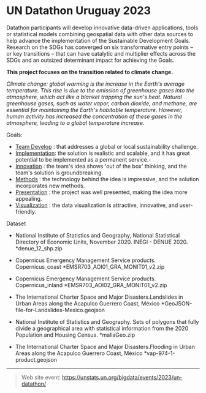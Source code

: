 # UN Datathon Uruguay 2023

Datathon participants will develop innovative data-driven applications, tools or statistical models combining geospatial data with other data sources to help advance the implementation of the Sustainable Development Goals. Research on the SDGs has converged on six transformative entry points – or key transitions – that can have catalytic and multiplier effects across the SDGs and an outsized determinant impact for achieving the Goals.

**This project focuses on the transition related to climate change.**

_Climate change: global warming is the increase in the Earth's average temperature. This rise is due to the emission of greenhouse gases into the atmosphere, which act like a blanket trapping the sun's heat. Natural greenhouse gases, such as water vapor, carbon dioxide, and methane, are essential for maintaining the Earth's habitable temperature. However, human activity has increased the concentration of these gases in the atmosphere, leading to a global temperature increase._

Goals:

- [Team Develop]() : that addresses a global or local sustainability challenge.
- [Implementation](): the solution is realistic and scalable, and it has great potential to be implemented as a permanent service.-
- [Innovation]() : the team's idea shows 'out of the box' thinking, and the team's solution is groundbreaking.
- [Methods]() : the technology behind the idea is impressive, and the solution incorporates new methods.	
- [Presentation]() : the project was well presented, making the idea more appealing.	
- [Visualization]() : the data visualization is attractive, innovative, and user-friendly.	

Dataset

- National Institute of Statistics and Geography, National Statistical Directory of Economic Units, November 2020. INEGI - DENUE 2020.
*denue_12_shp.zip


- Copernicus Emergency Management Service products. Copernicus_coast 
*EMSR703_AOI01_GRA_MONIT01_v2.zip


- Copernicus Emergency Management Service products. Copernicus_inland 
*EMSR703_AOI02_GRA_MONIT01_v2.zip


- The International Charter Space and Major Disasters.Landslides in Urban Areas along the Acapulco Guerrero Coast, México
*GeoJSON-file-for-Landslides-Mexico.geojson


- National Institute of Statistics and Geography. Sets of polygons that fully divide a geographical area with statistical information from the 2020 Population and Housing Census.
*mallaGeo.zip


- The International Charter Space and Major Disasters.Flooding in Urban Areas along the Acapulco Guerrero Coast, México
*vap-974-1-product.geojson

____________________________________

> Web site event: https://unstats.un.org/bigdata/events/2023/un-datathon/

